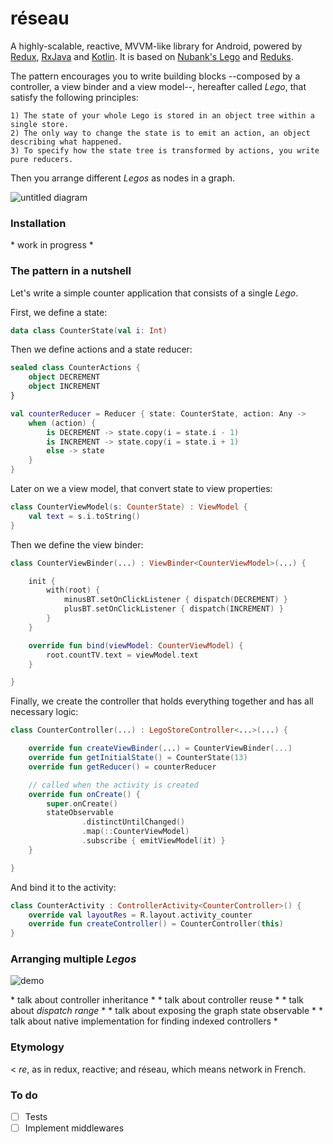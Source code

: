 # réseau

A highly-scalable, reactive, MVVM-like library for Android, powered by [Redux][reduxjs], [RxJava][rxjava] and [Kotlin][kotlin]. It is based on [Nubank's Lego][lego] and [Reduks][reduks].

The pattern encourages you to write building blocks --composed by a controller, a view binder and a view model--, hereafter called *Lego*, that satisfy the following principles:
```
1) The state of your whole Lego is stored in an object tree within a single store.
2) The only way to change the state is to emit an action, an object describing what happened.
3) To specify how the state tree is transformed by actions, you write pure reducers.
```

Then you arrange different *Legos* as nodes in a graph. 

![untitled diagram](https://cloud.githubusercontent.com/assets/3226564/20561951/543efcfa-b168-11e6-925d-49c12f343599.png)

### Installation
  \* work in progress \*

### The pattern in a nutshell

Let's write a simple counter application that consists of a single *Lego*.

First, we define a state:
```kotlin
data class CounterState(val i: Int)
```

Then we define actions and a state reducer:
```kotlin
sealed class CounterActions {
    object DECREMENT
    object INCREMENT
}
```
```kotlin
val counterReducer = Reducer { state: CounterState, action: Any ->
    when (action) {
        is DECREMENT -> state.copy(i = state.i - 1)
        is INCREMENT -> state.copy(i = state.i + 1)
        else -> state
    }
}
```

Later on we a view model, that convert state to view properties:
```kotlin
class CounterViewModel(s: CounterState) : ViewModel {
    val text = s.i.toString()
}
```

Then we define the view binder:
```kotlin
class CounterViewBinder(...) : ViewBinder<CounterViewModel>(...) {

    init {
        with(root) {
            minusBT.setOnClickListener { dispatch(DECREMENT) }
            plusBT.setOnClickListener { dispatch(INCREMENT) }
        }
    }

    override fun bind(viewModel: CounterViewModel) {
        root.countTV.text = viewModel.text
    }

}
```

Finally, we create the controller that holds everything together and has all necessary logic:
```kotlin
class CounterController(...) : LegoStoreController<...>(...) {

    override fun createViewBinder(...) = CounterViewBinder(...)
    override fun getInitialState() = CounterState(13)
    override fun getReducer() = counterReducer

    // called when the activity is created
    override fun onCreate() {
        super.onCreate()
        stateObservable
                .distinctUntilChanged()
                .map(::CounterViewModel)
                .subscribe { emitViewModel(it) }
    }

}
```

And bind it to the activity:
```kotlin
class CounterActivity : ControllerActivity<CounterController>() {
    override val layoutRes = R.layout.activity_counter
    override fun createController() = CounterController(this)
}
```

### Arranging multiple *Legos*

![demo](https://cloud.githubusercontent.com/assets/3226564/20483051/3b555cbc-afd7-11e6-86c8-e91c619c5677.gif)

   \* talk about controller inheritance \*
   \* talk about controller reuse \*
   \* talk about *dispatch range* \*
   \* talk about exposing the graph state observable \*
   \* talk about native implementation for finding indexed controllers \*

### Etymology
  < *re*, as in redux, reactive; and réseau, which means network in French.
  
### To do
- [ ] Tests
- [ ] Implement middlewares

[frp]: https://gist.github.com/staltz/868e7e9bc2a7b8c1f754
[kotlin]: https://kotlinlang.org/
[reduxjs]: http://redux.js.org/
[react]: https://facebook.github.io/react/
[reframe]: https://github.com/Day8/re-frame
[astut]: https://www.sitepoint.com/12-android-tutorials-beginners/
[lego]: htts://github.com/nubank/lego
[reduks]: https://github.com/beyondeye/Reduks
[anvil]: https://github.com/zserge/anvil
[rxjava]: https://github.com/ReactiveX/RxJava
[dagger]: https://github.com/square/dagger
[okhttp]: http://square.github.io/okhttp/
[gson]: https://github.com/google/gson
[mockito]: http://mockito.org/
[robolectric]: http://robolectric.org/
[espresso]: https://google.github.io/android-testing-support-library/docs/espresso/
